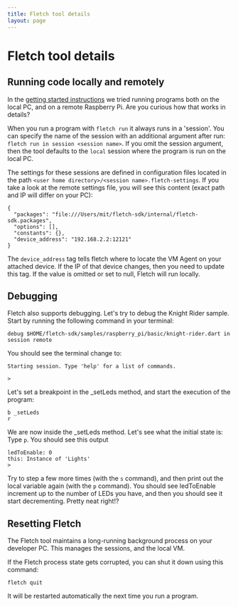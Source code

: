 ```yaml
---
title: Fletch tool details
layout: page
---
```


# Fletch tool details

## Running code locally and remotely

In the [getting started instructions](index.html) we tried running programs both
on the local PC, and on a remote Raspberry Pi. Are you curious how that works in
details?

When you run a program with ```fletch run``` it always runs in a 'session'. You
can specify the name of the session with an additional argument after run:
```fletch run in session <session name>```. If you omit the session argument,
then the tool defaults to the ```local``` session where the program is run on
the local PC.

The settings for these sessions are defined in configuration files located in
the path ```<user home directory>/<session name>.fletch-settings```. If you take
a look at the remote settings file, you will see this content (exact path and
IP will differ on your PC):

~~~
{
  "packages": "file:///Users/mit/fletch-sdk/internal/fletch-sdk.packages",
  "options": [],
  "constants": {},
  "device_address": "192.168.2.2:12121"
}
~~~

The ```device_address``` tag tells fletch where to locate the VM Agent on your
attached device. If the IP of that device changes, then you need to update this
tag. If the value is omitted or set to null, Fletch will run locally.

## Debugging

Fletch also supports debugging. Let's try to debug the Knight Rider sample.
Start by running the following command in your terminal:

~~~
debug $HOME/fletch-sdk/samples/raspberry_pi/basic/knight-rider.dart in session remote
~~~

You should see the terminal change to:

~~~
Starting session. Type 'help' for a list of commands.

>
~~~

Let's set a breakpoint in the _setLeds method, and start the execution of the
program:

~~~
b _setLeds
r
~~~

We are now inside the _setLeds method. Let's see what the initial state is: Type
```p```. You should see this output

~~~
ledToEnable: 0
this: Instance of 'Lights'
>
~~~

Try to step a few more times (with the ```s``` command), and then print out the
local variable again (with the ```p``` command). You should see ledToEnable
increment up to the number of LEDs you have, and then you should see it start
decrementing. Pretty neat right!?

## Resetting Fletch

The Fletch tool maintains a long-running background process on your developer
PC. This manages the sessions, and the local VM.

If the Fletch process state gets corrupted, you can shut it down using this
command:

```
fletch quit
```

It will be restarted automatically the next time you run a program.
